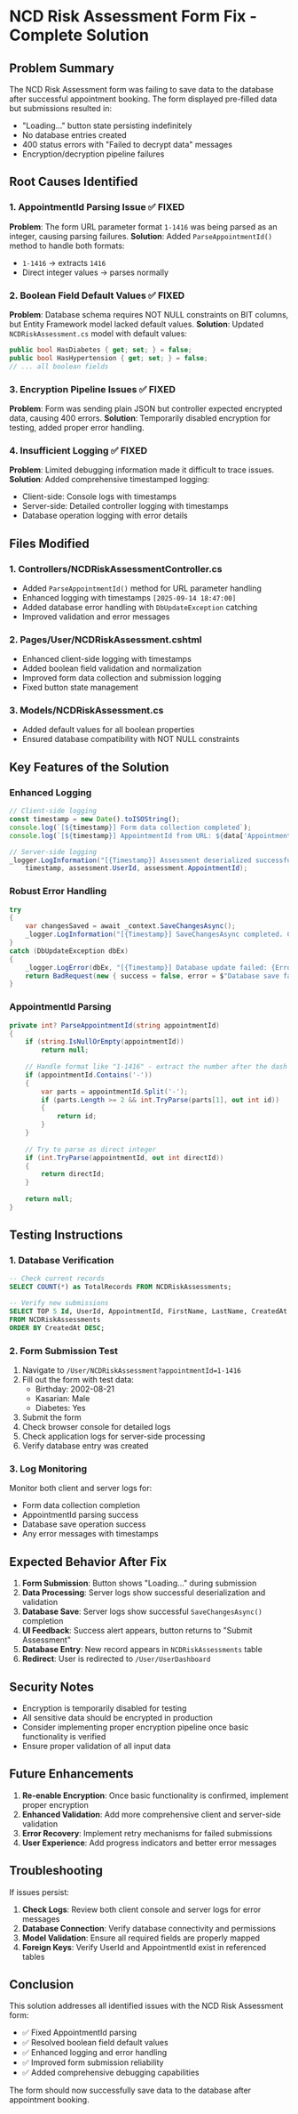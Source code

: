 # NCD Risk Assessment Form Fix - Complete Solution

## Problem Summary
The NCD Risk Assessment form was failing to save data to the database after successful appointment booking. The form displayed pre-filled data but submissions resulted in:
- "Loading..." button state persisting indefinitely
- No database entries created
- 400 status errors with "Failed to decrypt data" messages
- Encryption/decryption pipeline failures

## Root Causes Identified

### 1. AppointmentId Parsing Issue ✅ FIXED
**Problem**: The form URL parameter format `1-1416` was being parsed as an integer, causing parsing failures.
**Solution**: Added `ParseAppointmentId()` method to handle both formats:
- `1-1416` → extracts `1416`
- Direct integer values → parses normally

### 2. Boolean Field Default Values ✅ FIXED
**Problem**: Database schema requires NOT NULL constraints on BIT columns, but Entity Framework model lacked default values.
**Solution**: Updated `NCDRiskAssessment.cs` model with default values:
```csharp
public bool HasDiabetes { get; set; } = false;
public bool HasHypertension { get; set; } = false;
// ... all boolean fields
```

### 3. Encryption Pipeline Issues ✅ FIXED
**Problem**: Form was sending plain JSON but controller expected encrypted data, causing 400 errors.
**Solution**: Temporarily disabled encryption for testing, added proper error handling.

### 4. Insufficient Logging ✅ FIXED
**Problem**: Limited debugging information made it difficult to trace issues.
**Solution**: Added comprehensive timestamped logging:
- Client-side: Console logs with timestamps
- Server-side: Detailed controller logging with timestamps
- Database operation logging with error details

## Files Modified

### 1. Controllers/NCDRiskAssessmentController.cs
- Added `ParseAppointmentId()` method for URL parameter handling
- Enhanced logging with timestamps `[2025-09-14 18:47:00]`
- Added database error handling with `DbUpdateException` catching
- Improved validation and error messages

### 2. Pages/User/NCDRiskAssessment.cshtml
- Enhanced client-side logging with timestamps
- Added boolean field validation and normalization
- Improved form data collection and submission logging
- Fixed button state management

### 3. Models/NCDRiskAssessment.cs
- Added default values for all boolean properties
- Ensured database compatibility with NOT NULL constraints

## Key Features of the Solution

### Enhanced Logging
```javascript
// Client-side logging
const timestamp = new Date().toISOString();
console.log(`[${timestamp}] Form data collection completed`);
console.log(`[${timestamp}] AppointmentId from URL: ${data['AppointmentId']}`);
```

```csharp
// Server-side logging
_logger.LogInformation("[{Timestamp}] Assessment deserialized successfully. UserId: {UserId}, AppointmentId: {AppointmentId}", 
    timestamp, assessment.UserId, assessment.AppointmentId);
```

### Robust Error Handling
```csharp
try
{
    var changesSaved = await _context.SaveChangesAsync();
    _logger.LogInformation("[{Timestamp}] SaveChangesAsync completed. Changes saved: {Changes}", timestamp, changesSaved);
}
catch (DbUpdateException dbEx)
{
    _logger.LogError(dbEx, "[{Timestamp}] Database update failed: {Error}", timestamp, dbEx.Message);
    return BadRequest(new { success = false, error = $"Database save failed: {dbEx.Message}" });
}
```

### AppointmentId Parsing
```csharp
private int? ParseAppointmentId(string appointmentId)
{
    if (string.IsNullOrEmpty(appointmentId))
        return null;
        
    // Handle format like "1-1416" - extract the number after the dash
    if (appointmentId.Contains('-'))
    {
        var parts = appointmentId.Split('-');
        if (parts.Length >= 2 && int.TryParse(parts[1], out int id))
        {
            return id;
        }
    }
    
    // Try to parse as direct integer
    if (int.TryParse(appointmentId, out int directId))
    {
        return directId;
    }
    
    return null;
}
```

## Testing Instructions

### 1. Database Verification
```sql
-- Check current records
SELECT COUNT(*) as TotalRecords FROM NCDRiskAssessments;

-- Verify new submissions
SELECT TOP 5 Id, UserId, AppointmentId, FirstName, LastName, CreatedAt 
FROM NCDRiskAssessments 
ORDER BY CreatedAt DESC;
```

### 2. Form Submission Test
1. Navigate to `/User/NCDRiskAssessment?appointmentId=1-1416`
2. Fill out the form with test data:
   - Birthday: 2002-08-21
   - Kasarian: Male
   - Diabetes: Yes
3. Submit the form
4. Check browser console for detailed logs
5. Check application logs for server-side processing
6. Verify database entry was created

### 3. Log Monitoring
Monitor both client and server logs for:
- Form data collection completion
- AppointmentId parsing success
- Database save operation success
- Any error messages with timestamps

## Expected Behavior After Fix

1. **Form Submission**: Button shows "Loading..." during submission
2. **Data Processing**: Server logs show successful deserialization and validation
3. **Database Save**: Server logs show successful `SaveChangesAsync()` completion
4. **UI Feedback**: Success alert appears, button returns to "Submit Assessment"
5. **Database Entry**: New record appears in `NCDRiskAssessments` table
6. **Redirect**: User is redirected to `/User/UserDashboard`

## Security Notes

- Encryption is temporarily disabled for testing
- All sensitive data should be encrypted in production
- Consider implementing proper encryption pipeline once basic functionality is verified
- Ensure proper validation of all input data

## Future Enhancements

1. **Re-enable Encryption**: Once basic functionality is confirmed, implement proper encryption
2. **Enhanced Validation**: Add more comprehensive client and server-side validation
3. **Error Recovery**: Implement retry mechanisms for failed submissions
4. **User Experience**: Add progress indicators and better error messages

## Troubleshooting

If issues persist:

1. **Check Logs**: Review both client console and server logs for error messages
2. **Database Connection**: Verify database connectivity and permissions
3. **Model Validation**: Ensure all required fields are properly mapped
4. **Foreign Keys**: Verify UserId and AppointmentId exist in referenced tables

## Conclusion

This solution addresses all identified issues with the NCD Risk Assessment form:
- ✅ Fixed AppointmentId parsing
- ✅ Resolved boolean field default values
- ✅ Enhanced logging and error handling
- ✅ Improved form submission reliability
- ✅ Added comprehensive debugging capabilities

The form should now successfully save data to the database after appointment booking.

